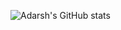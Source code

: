 ![Adarsh's GitHub stats](https://github-readme-stats.vercel.app/api?username=ObliviousParadigm&count_private=true&theme=vue-dark)